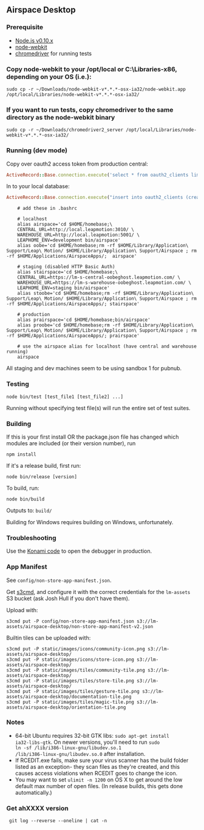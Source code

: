 ## Airspace Desktop

### Prerequisite

- [Node.js v0.10.x](http://nodejs.org/download/)
- [node-webkit](https://github.com/rogerwang/node-webkit#downloads)
- [chromedriver](https://github.com/rogerwang/node-webkit/wiki/chromedriver) for running tests

### Copy node-webkit to your /opt/local or C:\Libraries-x86, depending on your OS (i.e.):

    sudo cp -r ~/Downloads/node-webkit-v*.*.*-osx-ia32/node-webkit.app /opt/local/Libraries/node-webkit-v*.*.*-osx-ia32/

### If you want to run tests, copy chromedriver to the same directory as the node-webkit binary

    sudo cp -r ~/Downloads/chromedriver2_server /opt/local/Libraries/node-webkit-v*.*.*-osx-ia32/

### Running (dev mode)

Copy over oauth2 access token from production central:

```ruby
ActiveRecord::Base.connection.execute('select * from oauth2_clients limit 1').to_a
```

In to your local database:

```ruby
ActiveRecord::Base.connection.execute("insert into oauth2_clients (created_at, updated_at, name, redirect_uri, website, identifier, secret) VALUES (NOW(), NOW(), 'launcher', 'http://local.leapmotion:3010/', 'http://local.leapmotion:3010/', '73fde9aa45ef818ecb137aeacd886253', '8daf22818f30f4a9f86201d1b276b39c')")
```


```
    # add these in .bashrc

    # localhost
    alias airspace='cd $HOME/homebase;\
    CENTRAL_URL=http://local.leapmotion:3010/ \
    WAREHOUSE_URL=http://local.leapmotion:5001/ \
    LEAPHOME_ENV=development bin/airspace'
    alias oobe='cd $HOME/homebase;rm -rf $HOME/Library/Application\ Support/Leap\ Motion/ $HOME/Library/Application\ Support/Airspace ; rm -rf $HOME/Applications/AirspaceApps/;  airspace'

    # staging (disabled HTTP Basic Auth)
    alias stairspace='cd $HOME/homebase;\
    CENTRAL_URL=https://lm-s-central-oobeghost.leapmotion.com/ \
    WAREHOUSE_URL=https://lm-s-warehouse-oobeghost.leapmotion.com/ \
    LEAPHOME_ENV=staging bin/airspace'
    alias stoobe='cd $HOME/homebase;rm -rf $HOME/Library/Application\ Support/Leap\ Motion/ $HOME/Library/Application\ Support/Airspace ; rm -rf $HOME/Applications/AirspaceApps/; stairspace'

    # production
    alias prairspace='cd $HOME/homebase;bin/airspace'
    alias proobe='cd $HOME/homebase;rm -rf $HOME/Library/Application\ Support/Leap\ Motion/ $HOME/Library/Application\ Support/Airspace ; rm -rf $HOME/Applications/AirspaceApps/; prairspace'

    # use the airspace alias for localhost (have central and warehouse running)
    airspace
```

All staging and dev machines seem to be using sandbox 1 for pubnub.

### Testing

    node bin/test [test_file1 [test_file2] ...]

Running without specifying test file(s) will run the entire set of test suites.

### Building

If this is your first install OR the package.json file has changed which modules are included (or their version number), run

    npm install

If it's a release build, first run:

    node bin/release [version]

To build, run:

    node bin/build

Outputs to: <code>build/</code>

Building for Windows requires building on Windows, unfortunately.

### Troubleshooting

Use the [Konami code](http://en.wikipedia.org/wiki/Konami_Code) to open the debugger in production.

### App Manifest

See <code>config/non-store-app-manifest.json</code>.

Get [s3cmd](http://s3tools.org/), and configure it with the correct credentials for
the <code>lm-assets</code> S3 bucket (ask Josh Hull if you don't have them).

Upload with:

    s3cmd put -P config/non-store-app-manifest.json s3://lm-assets/airspace-desktop/non-store-app-manifest-v2.json

Builtin tiles can be uploaded with:

    s3cmd put -P static/images/icons/community-icon.png s3://lm-assets/airspace-desktop/
    s3cmd put -P static/images/icons/store-icon.png s3://lm-assets/airspace-desktop/
    s3cmd put -P static/images/tiles/community-tile.png s3://lm-assets/airspace-desktop/
    s3cmd put -P static/images/tiles/store-tile.png s3://lm-assets/airspace-desktop/
    s3cmd put -P static/images/tiles/gesture-tile.png s3://lm-assets/airspace-desktop/documentation-tile.png
    s3cmd put -P static/images/tiles/magic-tile.png s3://lm-assets/airspace-desktop/orientation-tile.png

### Notes

* 64-bit Ubuntu requires 32-bit GTK libs: <code>sudo apt-get install ia32-libs-gtk</code>. On newer versions,
  you'll need to run <code>sudo ln -sf /lib/i386-linux-gnu/libudev.so.1 /lib/i386-linux-gnu/libudev.so.0</code>
  after installation.
* If RCEDIT.exe fails, make sure your virus scanner has the build folder listed as an exception-
  they scan files as they're created, and this causes access violations when RCEDIT goes to change the icon.
* You may want to set <code>ulimit -n 1200</code> on OS X to get around the low default max number of open files.
  (In release builds, this gets done automatically.)

### Get ahXXXX version
```
 git log --reverse --oneline | cat -n
```
